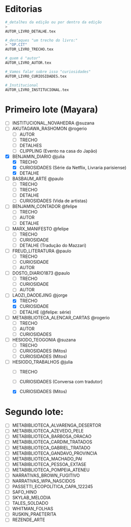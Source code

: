 # Editorias

```sh
#_detalhes da edição ou por dentro da edição
> 
AUTOR_LIVRO_DETALHE.tex

#_destaques "um trecho do livro:"
> "OP.CIT"
AUTOR_LIVRO_TRECHO.tex

#_quem é "autor"
AUTOR_LIVRO_AUTOR.tex

#_Vamos falar sobre isso "curiosidades"
AUTOR_LIVRO_CURIOSIDADES.tex

#_Institucional
AUTOR_LIVRO_INSTITUCIONAL.tex
```

# Primeiro lote (Mayara)

- [ ] INSTITUCIONAL_NOVAHEDRA			@suzana
- [ ] AKUTAGAWA_RASHOMON 				@rogerio
	- [ ] AUTOR
	- [ ] TRECHO
	- [ ] DETALHES
	- [ ] CLIPPLING (Evento na casa do Japão)
- [X] BENJAMIN_DIARIO  					@julia
	- [X] TRECHO
 	- [X] CURIOSIDADES (Série da Netflix, Livraria parisiense)
	- [X] DETALHE
- [ ] BASBAUM_ARTE 						@paulo		
	- [ ] TRECHO
 	- [ ] TRECHO
 	- [ ] DETALHE
 	- [ ] CURIOSIDADES (Vida de artistas)
- [ ] BENJAMIN_CONTADOR					@felipe				
	- [ ] TRECHO
	- [ ] AUTOR
 	- [ ] DETALHE
- [ ] MARX_MANIFESTO 					@felipe 							
	- [ ] TRECHO
	- [ ] CURIOSIDADE
	- [ ] DETALHE (Tradução do Mazzari)
- [ ] FREUD_LITERATURA					@paulo		
	- [ ] TRECHO
	- [ ] CURIOSIDADE
	- [ ] AUTOR
- [ ] DOSTO_DIARIO1873  				@paulo			
	- [ ] TRECHO
	- [ ] CURIOSIDADE
	- [ ] AUTOR
- [ ] LAOZI_DAODEJING 					@jorge
	- [x] TRECHO
	- [x] CURIOSIDADE
	- [ ] DETALHE (@felipe: série)
- [ ] METABIBLIOTECA_ALENCAR_CARTAS  	@rogerio
	- [ ] TRECHO
	- [ ] AUTOR
	- [ ] CURIOSIDADES
- [ ] HESIODO_TEOGONIA					@suzana
	- [ ] TRECHO
	- [ ] CURIOSIDADES (Mitos)
	- [ ] CURIOSIDADES (Mitos)
- [ ] HESIODO_TRABALHOS					@julia
	- [ ] TRECHO
	- [ ] CURIOSIDADES (Conversa com tradutor)
	- [X] CURIOSIDADES (Mitos)



# Segundo lote:
- [ ] METABIBLIOTECA_ALVARENGA_DESERTOR 			
- [ ] METABIBLIOTECA_AZEVEDO_PELE 				
- [ ] METABIBLIOTECA_BARBOSA_ORACAO 				
- [ ] METABIBLIOTECA_CARDIM_TRATADOS				
- [ ] METABIBLIOTECA_GABRIEL_TRATADO 			
- [ ] METABIBLIOTECA_GANDAVO_PROVINCIA 			
- [ ] METABIBLIOTECA_MACHADO_PAI					
- [ ] METABIBLIOTECA_PESSOA_EXTASE  				
- [ ] METABIBLIOTECA_POMPEIA_ATENEU				
- [ ] NARRATIVAS_BROWN_FUGITIVO
- [ ] NARRATIVAS_WPA_NASCIDOS
- [ ] PASSETTI_ECOPOLÍTICA_CAPA_122245
- [ ] SAFO_HINO				
- [ ] SKYLAB_MELODIA 		
- [ ] TALES_SOLDADO 			
- [ ] WHITMAN_FOLHAS
- [ ] RUSKIN_PRAETERITA 		
- [ ] REZENDE_ARTE  			
